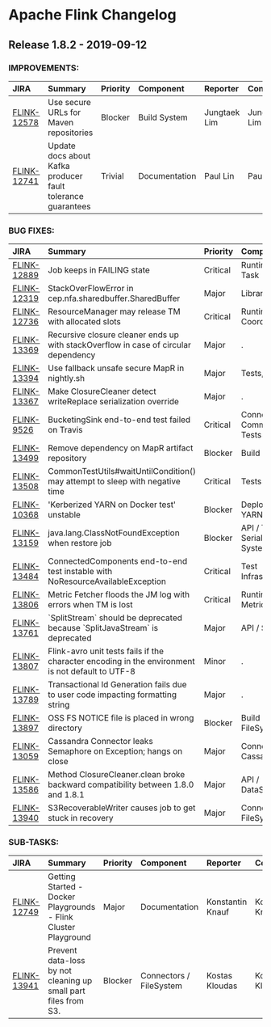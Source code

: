 
<!---
# Licensed to the Apache Software Foundation (ASF) under one
# or more contributor license agreements.  See the NOTICE file
# distributed with this work for additional information
# regarding copyright ownership.  The ASF licenses this file
# to you under the Apache License, Version 2.0 (the
# "License"); you may not use this file except in compliance
# with the License.  You may obtain a copy of the License at
#
#     http://www.apache.org/licenses/LICENSE-2.0
#
# Unless required by applicable law or agreed to in writing, software
# distributed under the License is distributed on an "AS IS" BASIS,
# WITHOUT WARRANTIES OR CONDITIONS OF ANY KIND, either express or implied.
# See the License for the specific language governing permissions and
# limitations under the License.
-->
# Apache Flink Changelog

## Release 1.8.2 - 2019-09-12



### IMPROVEMENTS:

| JIRA | Summary | Priority | Component | Reporter | Contributor |
|:---- |:---- | :--- |:---- |:---- |:---- |
| [FLINK-12578](https://issues.apache.org/jira/browse/FLINK-12578) | Use secure URLs for Maven repositories |  Blocker | Build System | Jungtaek Lim | Jungtaek Lim |
| [FLINK-12741](https://issues.apache.org/jira/browse/FLINK-12741) | Update docs about Kafka producer fault tolerance guarantees |  Trivial | Documentation | Paul Lin | Paul Lin |


### BUG FIXES:

| JIRA | Summary | Priority | Component | Reporter | Contributor |
|:---- |:---- | :--- |:---- |:---- |:---- |
| [FLINK-12889](https://issues.apache.org/jira/browse/FLINK-12889) | Job keeps in FAILING state |  Critical | Runtime / Task | Fan Xinpu | Till Rohrmann |
| [FLINK-12319](https://issues.apache.org/jira/browse/FLINK-12319) | StackOverFlowError in cep.nfa.sharedbuffer.SharedBuffer |  Major | Library / CEP | Marco Pfatschbacher | Liya Fan |
| [FLINK-12736](https://issues.apache.org/jira/browse/FLINK-12736) | ResourceManager may release TM with allocated slots |  Critical | Runtime / Coordination | Chesnay Schepler | Andrey Zagrebin |
| [FLINK-13369](https://issues.apache.org/jira/browse/FLINK-13369) | Recursive closure cleaner ends up with stackOverflow in case of circular dependency |  Major | . | David Morávek | David Morávek |
| [FLINK-13394](https://issues.apache.org/jira/browse/FLINK-13394) | Use fallback unsafe secure MapR in nightly.sh |  Major | Tests, Travis | Zhenghua Gao | Chesnay Schepler |
| [FLINK-13367](https://issues.apache.org/jira/browse/FLINK-13367) | Make ClosureCleaner detect writeReplace serialization override |  Major | . | David Morávek | David Morávek |
| [FLINK-9526](https://issues.apache.org/jira/browse/FLINK-9526) | BucketingSink end-to-end test failed on Travis |  Critical | Connectors / Common, Tests | Chesnay Schepler | Biao Liu |
| [FLINK-13499](https://issues.apache.org/jira/browse/FLINK-13499) | Remove dependency on MapR artifact repository |  Blocker | Build System | Stephan Ewen | Stephan Ewen |
| [FLINK-13508](https://issues.apache.org/jira/browse/FLINK-13508) | CommonTestUtils#waitUntilCondition() may attempt to sleep with negative time |  Critical | Tests | Gary Yao | Gary Yao |
| [FLINK-10368](https://issues.apache.org/jira/browse/FLINK-10368) | 'Kerberized YARN on Docker test' unstable |  Blocker | Deployment / YARN, Tests | Till Rohrmann | Aljoscha Krettek |
| [FLINK-13159](https://issues.apache.org/jira/browse/FLINK-13159) | java.lang.ClassNotFoundException when restore job |  Blocker | API / Type Serialization System | kring | Yun Tang |
| [FLINK-13484](https://issues.apache.org/jira/browse/FLINK-13484) | ConnectedComponents end-to-end test instable with NoResourceAvailableException |  Critical | Test Infrastructure | Tzu-Li (Gordon) Tai | Gary Yao |
| [FLINK-13806](https://issues.apache.org/jira/browse/FLINK-13806) | Metric Fetcher floods the JM log with errors when TM is lost |  Critical | Runtime / Metrics | Stephan Ewen | Chesnay Schepler |
| [FLINK-13761](https://issues.apache.org/jira/browse/FLINK-13761) | \`SplitStream\` should be deprecated because \`SplitJavaStream\` is deprecated |  Major | API / Scala | zhihao zhang | zhihao zhang |
| [FLINK-13807](https://issues.apache.org/jira/browse/FLINK-13807) | Flink-avro unit tests fails if the character encoding in the environment is not default to UTF-8 |  Minor | . | Ethan Li | Zili Chen |
| [FLINK-13789](https://issues.apache.org/jira/browse/FLINK-13789) | Transactional Id Generation fails due to user code impacting formatting string |  Major | . | Hao Dang | Hao Dang |
| [FLINK-13897](https://issues.apache.org/jira/browse/FLINK-13897) | OSS FS NOTICE file is placed in wrong directory |  Blocker | Build System, FileSystems | Chesnay Schepler | Chesnay Schepler |
| [FLINK-13059](https://issues.apache.org/jira/browse/FLINK-13059) | Cassandra Connector leaks Semaphore on Exception; hangs on close |  Major | Connectors / Cassandra | Mads Chr. Olesen | Mads Chr. Olesen |
| [FLINK-13586](https://issues.apache.org/jira/browse/FLINK-13586) | Method ClosureCleaner.clean broke backward compatibility between 1.8.0 and 1.8.1 |  Major | API / DataStream | Gaël Renoux | Aljoscha Krettek |
| [FLINK-13940](https://issues.apache.org/jira/browse/FLINK-13940) | S3RecoverableWriter causes job to get stuck in recovery |  Major | Connectors / FileSystem | Jimmy Weibel Rasmussen | Kostas Kloudas |


### SUB-TASKS:

| JIRA | Summary | Priority | Component | Reporter | Contributor |
|:---- |:---- | :--- |:---- |:---- |:---- |
| [FLINK-12749](https://issues.apache.org/jira/browse/FLINK-12749) | Getting Started - Docker Playgrounds - Flink Cluster Playground |  Major | Documentation | Konstantin Knauf | Konstantin Knauf |
| [FLINK-13941](https://issues.apache.org/jira/browse/FLINK-13941) | Prevent data-loss by not cleaning up small part files from S3. |  Blocker | Connectors / FileSystem | Kostas Kloudas | Kostas Kloudas |


